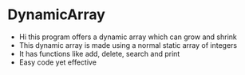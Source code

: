 # DynamicArray
- Hi this program offers a dynamic array which can grow and shrink 
- This dynamic array is made using a normal static array of integers
- It has functions like add, delete, search and print
- Easy code yet effective
